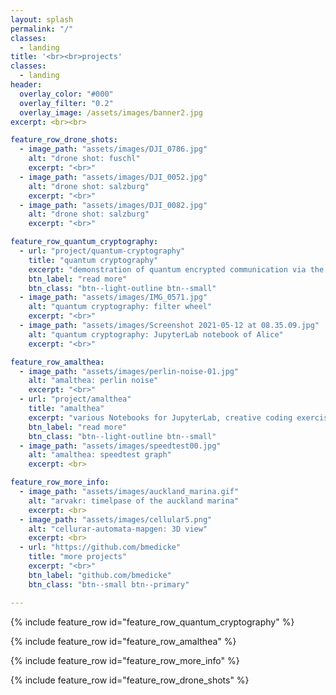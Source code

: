```yaml
---
layout: splash
permalink: "/"
classes:
  - landing
title: '<br><br>projects'
classes:
  - landing
header:
  overlay_color: "#000"
  overlay_filter: "0.2"
  overlay_image: /assets/images/banner2.jpg
excerpt: <br><br>

feature_row_drone_shots:
  - image_path: "assets/images/DJI_0786.jpg"
    alt: "drone shot: fuschl"
    excerpt: "<br>"
  - image_path: "assets/images/DJI_0052.jpg"
    alt: "drone shot: salzburg"
    excerpt: "<br>"
  - image_path: "assets/images/DJI_0082.jpg"
    alt: "drone shot: salzburg"
    excerpt: "<br>"

feature_row_quantum_cryptography:
  - url: "project/quantum-cryptography"
    title: "quantum cryptography"
    excerpt: "demonstration of quantum encrypted communication via the BB84 algorithm"
    btn_label: "read more"
    btn_class: "btn--light-outline btn--small"
  - image_path: "assets/images/IMG_0571.jpg"
    alt: "quantum cryptography: filter wheel"
    excerpt: "<br>"
  - image_path: "assets/images/Screenshot 2021-05-12 at 08.35.09.jpg"
    alt: "quantum cryptography: JupyterLab notebook of Alice"
    excerpt: "<br>"

feature_row_amalthea:
  - image_path: "assets/images/perlin-noise-01.jpg"
    alt: "amalthea: perlin noise"
    excerpt: "<br>"
  - url: "project/amalthea"
    title: "amalthea"
    excerpt: "various Notebooks for JupyterLab, creative coding exercises, demos and tutorials"
    btn_label: "read more"
    btn_class: "btn--light-outline btn--small"
  - image_path: "assets/images/speedtest00.jpg"
    alt: "amalthea: speedtest graph"
    excerpt: <br>

feature_row_more_info:
  - image_path: "assets/images/auckland_marina.gif"
    alt: "arvakr: timelpase of the auckland marina"
    excerpt: <br>
  - image_path: "assets/images/cellular5.png"
    alt: "cellurar-automata-mapgen: 3D view"
    excerpt: <br>
  - url: "https://github.com/bmedicke"
    title: "more projects"
    excerpt: "<br>"
    btn_label: "github.com/bmedicke"
    btn_class: "btn--small btn--primary"

---
```


{% include feature_row id="feature_row_quantum_cryptography" %}

{% include feature_row id="feature_row_amalthea" %}

{% include feature_row id="feature_row_more_info" %}

{% include feature_row id="feature_row_drone_shots" %}
